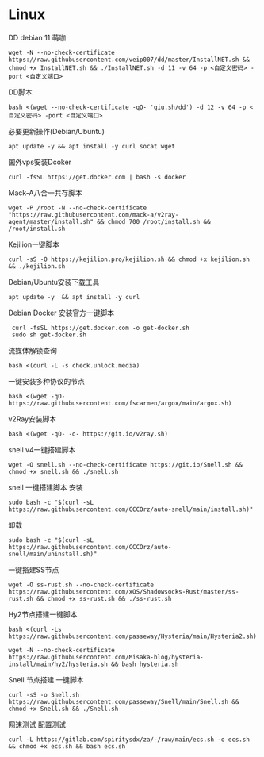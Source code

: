 # Linux


DD debian 11 萌咖
```
wget -N --no-check-certificate https://raw.githubusercontent.com/veip007/dd/master/InstallNET.sh && chmod +x InstallNET.sh && ./InstallNET.sh -d 11 -v 64 -p <自定义密码> -port <自定义端口>
```
DD脚本
```
bash <(wget --no-check-certificate -qO- 'qiu.sh/dd') -d 12 -v 64 -p <自定义密码> -port <自定义端口>
```

必要更新操作(Debian/Ubuntu)
```
apt update -y && apt install -y curl socat wget
```
国外vps安装Dcoker
```
curl -fsSL https://get.docker.com | bash -s docker 
```

Mack-A八合一共存脚本
```
wget -P /root -N --no-check-certificate "https://raw.githubusercontent.com/mack-a/v2ray-agent/master/install.sh" && chmod 700 /root/install.sh && /root/install.sh
```

Kejilion一键脚本
```
curl -sS -O https://kejilion.pro/kejilion.sh && chmod +x kejilion.sh && ./kejilion.sh
```

Debian/Ubuntu安装下载工具
```
apt update -y  && apt install -y curl
```
Debian Docker 安装官方一键脚本

```
 curl -fsSL https://get.docker.com -o get-docker.sh
 sudo sh get-docker.sh
```

流媒体解锁查询
```
bash <(curl -L -s check.unlock.media)
```

一键安装多种协议的节点
```
bash <(wget -qO- https://raw.githubusercontent.com/fscarmen/argox/main/argox.sh)
```

v2Ray安装脚本
```
bash <(wget -qO- -o- https://git.io/v2ray.sh)
```

snell v4一键搭建脚本
```
wget -O snell.sh --no-check-certificate https://git.io/Snell.sh && chmod +x snell.sh && ./snell.sh
```

snell 一键搭建脚本
安装
```
sudo bash -c "$(curl -sL https://raw.githubusercontent.com/CCCOrz/auto-snell/main/install.sh)"
```
卸载
```
sudo bash -c "$(curl -sL https://raw.githubusercontent.com/CCCOrz/auto-snell/main/uninstall.sh)"
```


一键搭建SS节点
```
wget -O ss-rust.sh --no-check-certificate https://raw.githubusercontent.com/xOS/Shadowsocks-Rust/master/ss-rust.sh && chmod +x ss-rust.sh && ./ss-rust.sh
```

Hy2节点搭建一键脚本
```
bash <(curl -Ls https://raw.githubusercontent.com/passeway/Hysteria/main/Hysteria2.sh)
```

```
wget -N --no-check-certificate https://raw.githubusercontent.com/Misaka-blog/hysteria-install/main/hy2/hysteria.sh && bash hysteria.sh
```

Snell 节点搭建 一键脚本
```
curl -sS -o Snell.sh https://raw.githubusercontent.com/passeway/Snell/main/Snell.sh && chmod +x Snell.sh && ./Snell.sh
```

网速测试 配置测试
```
curl -L https://gitlab.com/spiritysdx/za/-/raw/main/ecs.sh -o ecs.sh && chmod +x ecs.sh && bash ecs.sh
```

